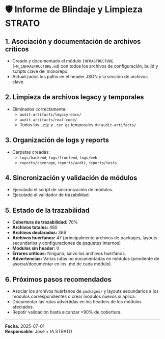 # 🛡️ Informe de Blindaje y Limpieza STRATO

## 1. Asociación y documentación de archivos críticos
- Creado y documentado el módulo `INFRASTRUCTURE` (`~M_INFRASTRUCTURE.md`) con todos los archivos de configuración, build y scripts clave del monorepo.
- Actualizados los paths en el header JSON y la sección de archivos clave.

## 2. Limpieza de archivos legacy y temporales
- Eliminados correctamente:
  - `audit-artifacts/legacy-docs/`
  - `audit-artifacts/real-code/`
  - Todos los `.zip` y `.tar.gz` temporales de `audit-artifacts/`

## 3. Organización de logs y reports
- Carpetas creadas:
  - `logs/backend`, `logs/frontend`, `logs/web`
  - `reports/coverage`, `reports/audit`, `reports/tests`

## 4. Sincronización y validación de módulos
- Ejecutado el script de sincronización de módulos.
- Ejecutado el validador de trazabilidad.

## 5. Estado de la trazabilidad
- **Cobertura de trazabilidad:** 76%
- **Archivos totales:** 480
- **Archivos declarados:** 366
- **Archivos huérfanos:** 47 (principalmente archivos de packages, layouts secundarios y configuraciones de paquetes internos)
- **Módulos sin header:** 0
- **Errores críticos:** Ninguno, salvo los archivos huérfanos.
- **Advertencias:** Varias rutas no documentadas en módulos (pendiente de asociar/documentar en los .md de cada módulo).

## 6. Próximos pasos recomendados
- Asociar los archivos huérfanos de `packages/` y layouts secundarios a los módulos correspondientes o crear módulos nuevos si aplica.
- Documentar las rutas advertidas en los headers de los módulos afectados.
- Repetir validación hasta alcanzar >90% de cobertura.

---

**Fecha:** 2025-07-01  
**Responsable:** José + IA STRATO 